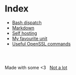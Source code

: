 # Index

- [Bash dispatch](dispatch.md)
- [Markdown](markdown.md)
- [Self hosting](hosting.md)
- [My favourite unit](unit.md)
- [Useful OpenSSL commands](openssl.md)



###  &nbsp;

Made with some <3 &nbsp; [Not a lot](https://github.com/jpedro/jpedro.github.io)
<!-- This ~~will be eventually~~ is generated. -->